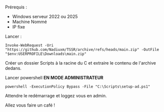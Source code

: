 Prérequis :
- Windows serveur 2022 ou 2025
- Machine Nommé
- IP fixe

Lancer :
```
Invoke-WebRequest -Uri "https://github.com/Nadiuxm/TSSR/archive/refs/heads/main.zip" -OutFile "$env:USERPROFILE\Downloads\main.zip"
```

Créer un dossier Scripts à la racine du C et extraire le contenu de l'archive dedans.

Lancer powershell **EN MODE ADMINISTRATEUR**
```
powershell -ExecutionPolicy Bypass -File "C:\Scripts\setup-ad.ps1"
```
Attendre le redémarrage et loggez vous en admin.

Allez vous faire un café !
